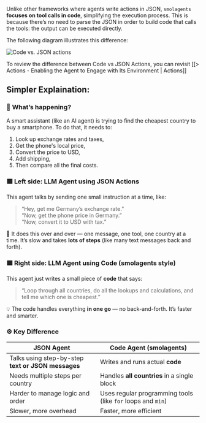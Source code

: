 Unlike other frameworks where agents write actions in JSON, `smolagents` **focuses on tool calls in code**, simplifying the execution process. This is because there’s no need to parse the JSON in order to build code that calls the tools: the output can be executed directly.

The following diagram illustrates this difference:

![Code vs. JSON actions](https://huggingface.co/datasets/huggingface/documentation-images/resolve/main/transformers/code_vs_json_actions.png)

To review the difference between Code vs JSON Actions, you can revisit [[> Actions - Enabling the Agent to Engage with Its Environment | Actions]]

## Simpler Explaination:
### 🧠 **What’s happening?**

A smart assistant (like an AI agent) is trying to find the cheapest country to buy a smartphone. To do that, it needs to:

1. Look up exchange rates and taxes,
2. Get the phone's local price,
3. Convert the price to USD,
4. Add shipping,
5. Then compare all the final costs.

### 🟥 Left side: **LLM Agent using JSON Actions**
This agent talks by sending one small instruction at a time, like:
> “Hey, get me Germany’s exchange rate.”  
> “Now, get the phone price in Germany.”  
> “Now, convert it to USD with tax.”

🔁 It does this over and over — one message, one tool, one country at a time. It’s slow and takes **lots of steps** (like many text messages back and forth).
### 🟩 Right side: **LLM Agent using Code (smolagents style)**
This agent just writes a small piece of **code** that says:

> “Loop through all countries, do all the lookups and calculations, and tell me which one is cheapest.”

💡 The code handles everything **in one go** — no back-and-forth. It’s faster and smarter.

### ⚙️ Key Difference

|JSON Agent|Code Agent (smolagents)|
|---|---|
|Talks using step-by-step **text or JSON messages**|Writes and runs actual **code**|
|Needs multiple steps per country|Handles **all countries** in a single block|
|Harder to manage logic and order|Uses regular programming tools (like `for` loops and `min`)|
|Slower, more overhead|Faster, more efficient|
